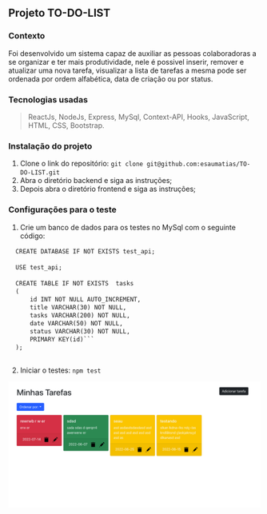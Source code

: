 ## Projeto TO-DO-LIST

### Contexto

Foi desenvolvido um sistema capaz de auxiliar as pessoas colaboradoras a se organizar e ter mais produtividade, nele é possivel inserir, remover e atualizar uma nova tarefa, visualizar a lista de tarefas a mesma pode ser ordenada por ordem alfabética, data de criação ou por status.

### Tecnologias usadas

>ReactJs, NodeJs, Express, MySql, Context-API, Hooks, JavaScript, HTML, CSS, Bootstrap.

### Instalação do projeto

1. Clone o link do repositório: ```git clone git@github.com:esaumatias/TO-DO-LIST.git```
2. Abra o diretório backend e siga as instruções;
3. Depois abra o diretório frontend e siga as instruções;

### Configurações para o teste

1. Crie um banco de dados para os testes no MySql com o seguinte código:

  ``````  
    CREATE DATABASE IF NOT EXISTS test_api;

    USE test_api;

    CREATE TABLE IF NOT EXISTS  tasks
    (
        id INT NOT NULL AUTO_INCREMENT,
        title VARCHAR(30) NOT NULL,
        tasks VARCHAR(200) NOT NULL,
        date VARCHAR(50) NOT NULL,
        status VARCHAR(30) NOT NULL,
        PRIMARY KEY(id)```
    );
    
   ``````

2. Iniciar o testes: ```npm test```


![alt text](./tarefa.png)

